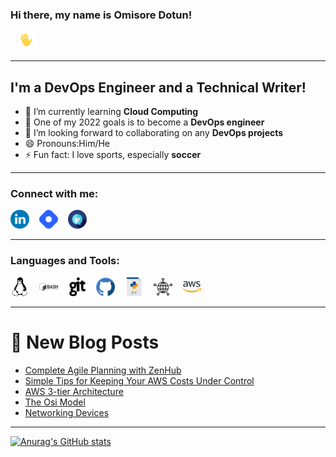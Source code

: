 ### Hi there, my name is **Omisore Dotun!**  
&nbsp;&nbsp;
<img src="Images/wavinghand.gif" alt="image" style="width:30px;"/>

---

## I'm a DevOps Engineer and a Technical Writer!
- 🌱 I’m currently learning **Cloud Computing**
- 🥅 One of my 2022 goals is to become a **DevOps engineer**
- 👯 I’m looking forward to collaborating on any **DevOps projects**
- 😄 Pronouns:Him/He 
- ⚡ Fun fact: I love sports, especially **soccer**

---

### Connect with me:
[<img src="Images/linkedin-svgrepo-com.svg" alt="image" style="width:30px;"/>](https://www.linkedin.com/in/omisore-dotun/)
&nbsp;&nbsp;
[<img src="Images/hashnode-icon-svgrepo-com.svg" alt="image" style="width:30px;"/>](https://learntodevops.hashnode.dev/)
&nbsp;&nbsp;
[<img src="Images/twitter-svgrepo-com.svg" alt="image" style="width:30px;"/>](https://twitter.com/Learn2devops)

---

### Languages and Tools:
[<img src="Images/linux-svgrepo-com.svg" alt="image" style="width:30px;"/>](Images/linux-svgrepo-com.svg)
&nbsp;&nbsp;
[<img src="Images/bash-svgrepo-com.svg" alt="image" style="width:30px;"/>](Images/bash-svgrepo-com.svg)
&nbsp;&nbsp;
[<img src="Images/git-logo-svgrepo-com.svg" alt="image" style="width:30px;"/>](Images/git-logo-svgrepo-com.svg)
&nbsp;&nbsp;
[<img src="Images/github-svgrepo-com.svg" alt="image" style="width:30px;"/>](Images/github-svgrepo-com.svg)
&nbsp;&nbsp;
[<img src="Images/py-svgrepo-com.svg" alt="image" style="width:30px;"/>](Images/py-svgrepo-com.svg)
&nbsp;&nbsp;
[<img src="Images/networking-svgrepo-com.svg" alt="image" style="width:30px;"/>](Images/networking-svgrepo-com.svg)
&nbsp;&nbsp;
[<img src="Images/aws-svgrepo-com.svg" alt="image" style="width:30px;"/>](Images/aws-svgrepo-com.svg)

---

# 📩 New Blog Posts
<!-- BLOG-POST-LIST:START -->
- [Complete Agile Planning with ZenHub](https://learntodevops.hashnode.dev/complete-agile-planning-with-zenhub)
- [Simple Tips for Keeping Your AWS Costs Under Control](https://learntodevops.hashnode.dev/simple-tips-for-keeping-your-aws-costs-under-control)
- [AWS 3-tier Architecture](https://learntodevops.hashnode.dev/aws-3-tier-architecture)
- [The Osi Model](https://learntodevops.hashnode.dev/the-osi-model)
- [Networking Devices](https://learntodevops.hashnode.dev/networking-devices)
<!-- BLOG-POST-LIST:END -->

---

[![Anurag's GitHub stats](https://github-readme-stats.vercel.app/api?username=Omisore76&show_icons=true&theme=radical)](https://github.com/anuraghazra/github-readme-stats)
